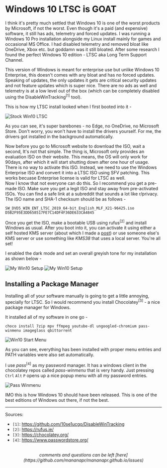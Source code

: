 # Windows 10 LTSC is GOAT

I think it's pretty much settled that Windows 10 is one of the worst products by Microsoft, if not the worst. Even though it's a paid (and expensive) software, it still has ads, telemetry and forced
updates. I was running a Windows 10 Pro installation alongside my Linux install mainly for games and occasional MS Office. I had disabled telemetry and removed bloat like OneDrive, Xbox etc. but goddamn was
it still bloated. After some research I found the perfect Windows 10 edition - LTSC aka Long Term Support Channel.

This version of Windows is meant for enterprise use but unlike Windows 10 Enterprise, this doesn't comes with any bloat and has no forced updates. Speaking of updates, the only updates it gets are critical
security updates and not feature updates which is super nice. There are no ads as well and telemetry is at a low level out of the box (which can be completely disabled using the DisableWinTracking<sup>[1]</sup>
tool).

This is how my LTSC install looked when I first booted into it -

<picture>
  <img src="/images/win10_ltsc_1.png" alt="Stock Win10 LTSC">
</picture>

As you can see, it's super barebones - no Edge, no OneDrive, no Microsoft Store. Don't worry, you won't have to install the drivers yourself. For me, the drivers got installed in the background automatically.

Now before you go to Microsoft website to download the ISO, wait a second, It's not that simple. The thing is, Microsoft only provides an evaluation ISO on their website. This means, the OS will only work for 90days,
after which it will start shutting down after one hour of usage. There is no way to activate this ISO. Instead, we need to use the Windows Enterprise ISO and convert it into a LTSC ISO using SFV patching. This works
becuase Enterprise license is valid for LTSC as well.
<br>
Now I know that not everyone can do this. So I recommend you get a pre-made ISO. Make sure you get a legit ISO and stay away from pre-activated ISOs. You can find a safe link at a subreddit that sounds a lot like
r/privacy. The ISO name and SHA-1 checksum should be as follows -
```
SW_DVD5_WIN_ENT_LTSC_2019_64-bit_English_MLF_X21-96425.iso
D5B2F95E3DD658517FE7C14DF4F36DE633CA4845
```

Once you get the ISO, make a bootable USB using rufus<sup>[2]</sup> and install Windows as usual. After you boot into it, you can activate it using either a self hosted KMS server (about which I made a [post](/microsoft_activation.html))
or use someone else's KMS server or use something like *KMS38* that uses a local server. You're all set!

I enabled the dark mode and set an overall greyish tone for my installation as shown below -

<picture>
  <img src="/images/win10_ltsc_5.png" alt="My Win10 Setup">
</picture>

<picture>
  <img src="/images/win10_ltsc_3.png" alt="My Win10 Setup">
</picture>

## Installing a Package Manager

Installing all of your software manually is going to get a little annoying, specially for LTSC. So I would recommend you install Chocolatey<sup>[3]</sup> - a nice package manager for Windows.

It installed all of my software in one go -
```
choco install 7zip mpv ffmpeg youtube-dl ungoogled-chromium pass-winmenu imageglass qbittorrent
```

<picture>
  <img src="/images/win10_ltsc_2.png" alt="Win10 Start Menu">
</picture>

As you can see, everything has been installed with proper menu entries and PATH variables were also set automatically.

I use *pass*<sup>[4]</sup> as my password manager. It has a windows client in the chocolatey repos called *pass-winmenu* that is very handy.
Just pressing `Ctrl` `Alt` `P` opens up a nice popup menu with all my password entries.

<picture>
  <img src="/images/win10_ltsc_4.png" alt="Pass Winmenu">
</picture>

IMO this is how Windows 10 should have been released. This is one of the best editions of Windows out there, if not the best.

---

Sources:

- `[1]`: <https://github.com/10se1ucgo/DisableWinTracking>
- `[2]`: <https://rufus.ie/>
- `[3]`: <https://chocolatey.org/>
- `[4]`: <https://www.passwordstore.org/>

<br>
<center><i>
comments and questions can be left [here](https://github.com/mananapr/mananapr.github.io/issues)
</i></center>
